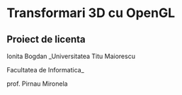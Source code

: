 # Transformari 3D cu OpenGL
## Proiect de licenta
Ionita Bogdan
_Universitatea Titu Maiorescu

Facultatea de Informatica_

prof. Pirnau Mironela
